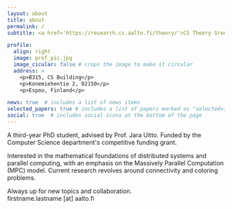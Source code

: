 ```yaml
---
layout: about
title: about
permalink: /
subtitle: <a href='https://research.cs.aalto.fi/theory/'>CS Theory Group</a>, <a href='https://www.aalto.fi/en'>Aalto University</a>

profile:
  align: right
  image: prof_pic.jpg
  image_cicular: false # crops the image to make it circular
  address: >
    <p>B315, CS Building</p>
    <p>Konemiehentie 2, 02150</p>
    <p>Espoo, Finland</p>

news: true  # includes a list of news items
selected_papers: true # includes a list of papers marked as "selected={true}"
social: true  # includes social icons at the bottom of the page
---
```


A third-year PhD student, advised by Prof. Jara Uitto. Funded by the Computer Science department's competitive funding grant.

Interested in the mathematical foundations of distributed systems and parallel computing, with an emphasis on the Massively Parallel Computation (MPC) model. Current research revolves around connectivity and coloring problems.

Always up for new topics and collaboration.<br/>
firstname.lastname [at] aalto.fi
